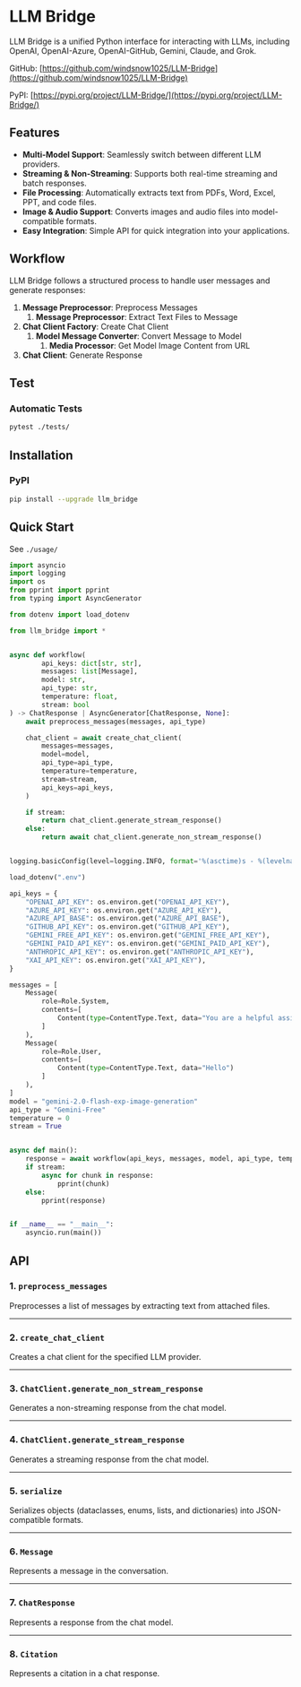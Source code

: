 # LLM Bridge

LLM Bridge is a unified Python interface for interacting with LLMs, including OpenAI, OpenAI-Azure, OpenAI-GitHub, Gemini, Claude, and Grok.

GitHub: [https://github.com/windsnow1025/LLM-Bridge](https://github.com/windsnow1025/LLM-Bridge)

PyPI: [https://pypi.org/project/LLM-Bridge/](https://pypi.org/project/LLM-Bridge/)

## Features
- **Multi-Model Support**: Seamlessly switch between different LLM providers.  
- **Streaming & Non-Streaming**: Supports both real-time streaming and batch responses.  
- **File Processing**: Automatically extracts text from PDFs, Word, Excel, PPT, and code files.  
- **Image & Audio Support**: Converts images and audio files into model-compatible formats.  
- **Easy Integration**: Simple API for quick integration into your applications.

## Workflow

LLM Bridge follows a structured process to handle user messages and generate responses:

1. **Message Preprocessor**: Preprocess Messages
    1. **Message Preprocessor**: Extract Text Files to Message
2. **Chat Client Factory**: Create Chat Client
    1. **Model Message Converter**: Convert Message to Model
        1. **Media Processor**: Get Model Image Content from URL
3. **Chat Client**: Generate Response

## Test

### Automatic Tests

```bash
pytest ./tests/
```

## Installation

### PyPI

```bash
pip install --upgrade llm_bridge
```

## Quick Start

See `./usage/`

```python
import asyncio
import logging
import os
from pprint import pprint
from typing import AsyncGenerator

from dotenv import load_dotenv

from llm_bridge import *


async def workflow(
        api_keys: dict[str, str],
        messages: list[Message],
        model: str,
        api_type: str,
        temperature: float,
        stream: bool
) -> ChatResponse | AsyncGenerator[ChatResponse, None]:
    await preprocess_messages(messages, api_type)

    chat_client = await create_chat_client(
        messages=messages,
        model=model,
        api_type=api_type,
        temperature=temperature,
        stream=stream,
        api_keys=api_keys,
    )

    if stream:
        return chat_client.generate_stream_response()
    else:
        return await chat_client.generate_non_stream_response()


logging.basicConfig(level=logging.INFO, format='%(asctime)s - %(levelname)s - %(message)s')

load_dotenv(".env")

api_keys = {
    "OPENAI_API_KEY": os.environ.get("OPENAI_API_KEY"),
    "AZURE_API_KEY": os.environ.get("AZURE_API_KEY"),
    "AZURE_API_BASE": os.environ.get("AZURE_API_BASE"),
    "GITHUB_API_KEY": os.environ.get("GITHUB_API_KEY"),
    "GEMINI_FREE_API_KEY": os.environ.get("GEMINI_FREE_API_KEY"),
    "GEMINI_PAID_API_KEY": os.environ.get("GEMINI_PAID_API_KEY"),
    "ANTHROPIC_API_KEY": os.environ.get("ANTHROPIC_API_KEY"),
    "XAI_API_KEY": os.environ.get("XAI_API_KEY"),
}

messages = [
    Message(
        role=Role.System,
        contents=[
            Content(type=ContentType.Text, data="You are a helpful assistant.")
        ]
    ),
    Message(
        role=Role.User,
        contents=[
            Content(type=ContentType.Text, data="Hello")
        ]
    ),
]
model = "gemini-2.0-flash-exp-image-generation"
api_type = "Gemini-Free"
temperature = 0
stream = True


async def main():
    response = await workflow(api_keys, messages, model, api_type, temperature, stream)
    if stream:
        async for chunk in response:
            pprint(chunk)
    else:
        pprint(response)


if __name__ == "__main__":
    asyncio.run(main())
```

## API

### 1. `preprocess_messages`
Preprocesses a list of messages by extracting text from attached files.

---

### 2. `create_chat_client`
Creates a chat client for the specified LLM provider.

---

### 3. `ChatClient.generate_non_stream_response`
Generates a non-streaming response from the chat model.

---

### 4. `ChatClient.generate_stream_response`
Generates a streaming response from the chat model.

---

### 5. `serialize`
Serializes objects (dataclasses, enums, lists, and dictionaries) into JSON-compatible formats.

---

### 6. `Message`
Represents a message in the conversation.

---

### 7. `ChatResponse`
Represents a response from the chat model.

---

### 8. `Citation`
Represents a citation in a chat response.
